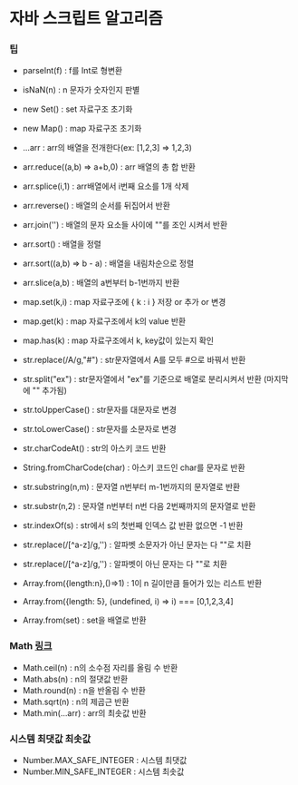 # 자바 스크립트 알고리즘

### 팁

- parseInt(f) : f를 Int로 형변환
- isNaN(n) : n 문자가 숫자인지 판별
- new Set() : set 자료구조 초기화
- new Map() : map 자료구조 초기화

- ...arr : arr의 배열을 전개한다(ex: [1,2,3] => 1,2,3)
- arr.reduce((a,b) => a+b,0) : arr 배열의 총 합 반환
- arr.splice(i,1) : arr배열에서 i번째 요소를 1개 삭제
- arr.reverse() : 배열의 순서를 뒤집어서 반환
- arr.join('') : 배열의 문자 요소들 사이에 ""를 조인 시켜서 반환
- arr.sort() : 배열을 정렬
- arr.sort((a,b) => b - a) : 배열을 내림차순으로 정렬
- arr.slice(a,b) : 배열의 a번부터 b-1번까지 반환

- map.set(k,i) : map 자료구조에 { k : i } 저장 or 추가 or 변경
- map.get(k) : map 자료구조에서 k의 value 반환
- map.has(k) : map 자료구조에서 k, key값이 있는지 확인

- str.replace(/A/g,"#") : str문자열에서 A를 모두 #으로 바꿔서 반환
- str.split("ex") : str문자열에서 "ex"를 기준으로 배열로 분리시켜서 반환 (마지막에 "" 추가됨)
- str.toUpperCase() : str문자를 대문자로 변경
- str.toLowerCase() : str문자를 소문자로 변경
- str.charCodeAt() : str의 아스키 코드 반환
- String.fromCharCode(char) : 아스키 코드인 char를 문자로 반환
- str.substring(n,m) : 문자열 n번부터 m-1번까지의 문자열로 반환
- str.substr(n,2) : 문자열 n번부터 n번 다음 2번째까지의 문자열로 반환
- str.indexOf(s) : str에서 s의 첫번째 인덱스 값 반환 없으면 -1 반환
- str.replace(/[^a-z]/g,'') : 알파벳 소문자가 아닌 문자는 다 ""로 치환
- str.replace(/[^a-z]/g,'') : 알파벳이 아닌 문자는 다 ""로 치환

- Array.from({length:n},()=>1) : 1이 n 길이만큼 들어가 있는 리스트 반환
- Array.from({length: 5}, (undefined, i) => i) === [0,1,2,3,4]
- Array.from(set) : set을 배열로 반환

### Math [링크](https://developer.mozilla.org/ko/docs/Web/JavaScript/Reference/Global_Objects/Math)

- Math.ceil(n) : n의 소수점 자리를 올림 수 반환
- Math.abs(n) : n의 절댓값 반환
- Math.round(n) : n을 반올림 수 반환
- Math.sqrt(n) : n의 제곱근 반환
- Math.min(...arr) : arr의 최솟값 반환

### 시스템 최댓값 최솟값

- Number.MAX_SAFE_INTEGER : 시스템 최댓값
- Number.MIN_SAFE_INTEGER : 시스템 최솟값

